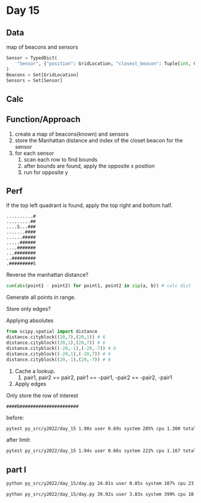 # Day 15

## Data

map of beacons and sensors

```python
Sensor = TypedDict(
    "Sensor", {"position": GridLocation, "closest_beacon": Tuple[int, GridLocation]}
)
Beacons = Set[GridLocation]
Sensors = Set[Sensor]
```

## Calc

## Function/Approach

1. create a map of beacons(known) and sensors
1. store the Manhattan distance and index of the closet beacon for the sensor
1. for each sensor
   1. scan each row to find bounds
   1. after bounds are found, apply the opposite x position
   1. run for opposite y

## Perf

If the top left quadrant is found, apply the top right and bottom half.

```text
..........#
.........##
....S...###
.......####
......#####
.....######
....#######
...########
..#########
.#########S
```

Reverse the manhattan distance?

```python
sum(abs(point1 - point2) for point1, point2 in zip(a, b)) # calc dist
```

Generate all points in range.

Store only edges?

Applying absolutes

```python
from scipy.spatial import distance
distance.cityblock((20,7),(20,1)) # 6
distance.cityblock((20,1),(20,7)) # 6
distance.cityblock((-20,-1),(-20,-7)) # 6
distance.cityblock((-20,1),(-20,7)) # 6
distance.cityblock((20,-1),(20,-7)) # 6
```

1. Cache a lookup.
   1. pair1, pair2 == pair2, pair1 == -pair1, -pair2 == -pair2, -pair1
1. Apply edges

Only store the row of interest

`####B######################`

before:

```bash
pytest py_src/y2022/day_15 1.98s user 0.69s system 205% cpu 1.300 total max RSS 65868
```

after limit:

```bash
pytest py_src/y2022/day_15 1.94s user 0.66s system 222% cpu 1.167 total max RSS 65708
```

## part I

```bash
python py_src/y2022/day_15/day.py 24.01s user 0.85s system 107% cpu 23.186 total max RSS 1060756
```

```bash
python py_src/y2022/day_15/day.py 39.92s user 3.83s system 399% cpu 10.951 total max RSS 1949208
```
